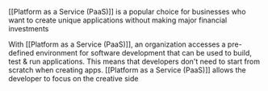 [[Platform as a Service (PaaS)]] is a popular choice for businesses who want to create unique applications without making major financial investments

With [[Platform as a Service (PaaS)]], an organization accesses a pre-defined environment for software development that can be used to build, test & run applications. This means that developers don't need to start from scratch when creating apps. 
[[Platform as a Service (PaaS)]] allows the developer to focus on the creative side